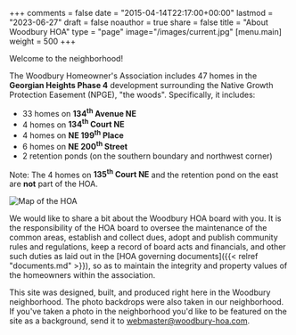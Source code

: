 +++
comments = false
date = "2015-04-14T22:17:00+00:00"
lastmod = "2023-06-27"
draft = false
noauthor = true
share = false
title = "About Woodbury HOA"
type = "page"
image="/images/current.jpg"
[menu.main]
weight = 500
+++

Welcome to the neighborhood!

The Woodbury Homeowner's Association includes 47 homes in the **Georgian Heights Phase 4** development surrounding the Native Growth Protection Easement (NPGE), "the woods". Specifically, it includes:

* 33 homes on **134<sup>th</sup> Avenue NE**
* 4 homes on **134<sup>th</sup> Court NE**
* 4 homes on **NE 199<sup>th</sup> Place**
* 6 homes on **NE 200<sup>th</sup> Street**
* 2 retention ponds (on the southern boundary and northwest corner)

Note: The 4 homes on **135<sup>th</sup> Court NE** and the retention pond on the east are **not** part of the HOA.

![Map of the HOA](/images/hoa_map.jpg "Map of the HOA")

We would like to share a bit about the Woodbury HOA board with you.  It is the responsibility of the HOA board to oversee the maintenance of the common areas, establish and collect dues, adopt and publish community rules and regulations, keep a record of board acts and financials, and other such duties as laid out in the [HOA governing documents]({{< relref "documents.md" >}}), so as to maintain the integrity and property values of the homeowners within the association.

This site was designed, built, and produced right here in the Woodbury neighborhood. The photo backdrops were also taken in our neighborhood. If you've taken a photo in the neighborhood you'd like to be featured on the site as a background, send it to [webmaster@woodbury-hoa.com](mailto:webmaster@woodbury-hoa.com).
